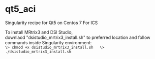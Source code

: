 # qt5_aci
Singularity recipe for Qt5 on Centos 7 For ICS

To install MRtrix3 and DSI Studio,  
downlaod "dsistudio_mrtrix3_install.sh" to preferred location 
and follow commands inside Singularity environment:  
`
\> chmod +x dsistudio_mrtrix3_install.sh  
\> ./dsistudio_mrtrix3_install.sh
`
